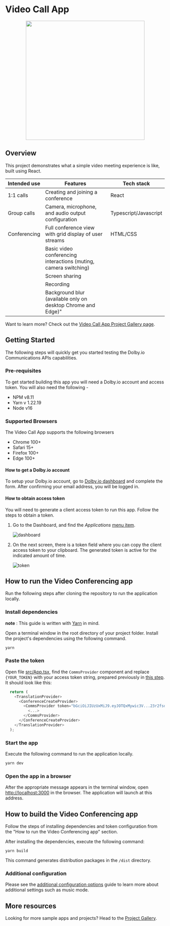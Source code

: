 # Video Call App

<p align="center">
  <img src="documentation/assets/banner.png" width="375px" />
</p>

## Overview

This project demonstrates what a simple video meeting experience is like, built using React.

| Intended use | Features                                                         | Tech stack            |
| ------------ | ---------------------------------------------------------------- | --------------------- |
| 1:1 calls    | Creating and joining a conference                                | React                 |
| Group calls  | Camera, microphone, and audio output configuration               | Typescript/Javascript |
| Conferencing | Full conference view with grid display of user streams           | HTML/CSS              |
|              | Basic video conferencing interactions (muting, camera switching) |                       |
|              | Screen sharing                                                   |                       |
|              | Recording                                                        |                       |
|              | Background blur (available only on desktop Chrome and Edge)"     |                       |

Want to learn more? Check out the [Video Call App Project Gallery page](https://docs.dolby.io/communications-apis/docs/video-call).

## Getting Started

The following steps will quickly get you started testing the Dolby.io Communications APIs capabilities.

### Pre-requisites

To get started building this app you will need a Dolby.io account and access token. You will also need the following -

- NPM v8.11
- Yarn v 1.22.19
- Node v16

### Supported Browsers

The Video Call App supports the following browsers

- Chrome 100+
- Safari 15+
- Firefox 100+
- Edge 100+

#### How to get a Dolby.io account

To setup your Dolby.io account, go to [Dolby.io dashboard](https://dashboard.dolby.io) and complete the form. After confirming your email address, you will be logged in.

#### How to obtain access token

You will need to generate a client access token to run this app. Follow the steps to obtain a token.

1. Go to the Dashboard, and find the _Applications_ [menu item](https://dashboard.dolby.io/dashboard/applications/).

   ![dashboard](documentation/assets/Dashboard.png)

2. On the next screen, there is a token field where you can copy the client access token to your clipboard. The generated token is active for the indicated amount of time.

   ![token](documentation/assets/apps-dashboard.png)

## How to run the Video Conferencing app

Run the following steps after cloning the repository to run the application locally.

### Install dependencies

**note** : This guide is written with [Yarn](https://yarnpkg.com/) in mind.

Open a terminal window in the root directory of your project folder. Install the project's dependencies using the following command.

```bash
yarn
```

### Paste the token

Open file [src/App.tsx](./src/App.tsx), find the `CommsProvider` component and replace `{YOUR_TOKEN}` with your access token string, prepared previously in [this step](#how-to-obtain-access-token). It should look like this:

```javascript
  return (
    <TranslationProvider>
      <ConferenceCreateProvider>
        <CommsProvider token="bGciOiJIUzUxMiJ9.eyJOTQxMywic3V...23r2fsdvsdfsfdsvfd">
          <...>
        </CommsProvider>
      </ConferenceCreateProvider>
    </TranslationProvider>
  );
```

### Start the app

Execute the following command to run the application locally.

```bash
yarn dev
```

### Open the app in a browser

After the appropriate message appears in the terminal window, open <http://localhost:3000> in the browser. The application will launch at this address.

## How to build the Video Conferencing app

Follow the steps of installing dependencies and token configuration from the "How to run the Video Conferencing app" section.

After installing the dependencies, execute the following command:

`yarn build`

This command generates distribution packages in the `/dist` directory.

### Additional configuration

Please see the [additional configuration options](additional-configurations.md) guide to learn more about additional settings such as music mode.

## More resources

Looking for more sample apps and projects? Head to the [Project Gallery](https://docs.dolby.io/communications-apis/page/gallery).
